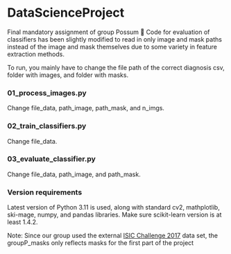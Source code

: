 ﻿# DataScienceProject
Final mandatory assignment of group Possum 🦡
Code for evaluation of classifiers has been slightly modified to read in only image and mask paths instead of the image and mask themselves due to some variety in feature extraction methods. 

To run, you mainly have to change the file path of the correct diagnosis csv, folder with images, and folder with masks. 

### 01_process_images.py

Change file_data, path_image, path_mask, and n_imgs.

### 02_train_classifiers.py

Change file_data. 

### 03_evaluate_classifier.py

Change file_data, path_image, and path_mask.

### Version requirements

Latest version of Python 3.11 is used, along with standard cv2, mathplotlib, ski-mage, numpy, and pandas libraries. Make sure scikit-learn version is at least 1.4.2.

Note: Since our group used the external [ISIC Challenge 2017](https://challenge.isic-archive.com/data/#2017) data set, the groupP_masks only reflects masks for the first part of the project
